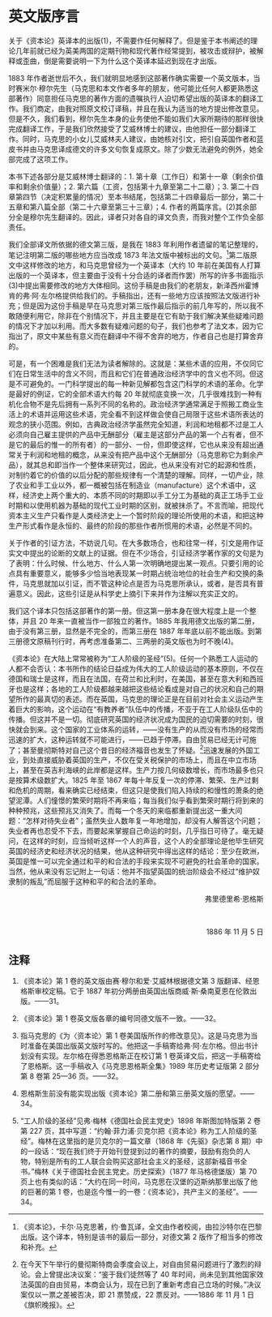 <div class="annotate" markdown>

# 英文版序言

关于《资本论》英译本的出版(1)，不需要作任何解释了。但是鉴于本书阐述的理论几年前就已经为英美两国的定期刊物和现代著作经常提到，被攻击或辩护，被解释或歪曲，倒是需要说明一下为什么这个英译本延迟到现在才出版。

1883 年作者逝世后不久，我们就明显地感到这部著作确实需要一个英文版本，当时赛米尔·穆尔先生（马克思和本文作者多年的朋友，他可能比任何人都更熟悉这部著作）同意担任马克思的著作方面的遗嘱执行人迫切希望出版的英译本的翻译工作。我们商定，由我对照原文校订译稿，并且在我认为适当的地方提出修改意见。但是不久，我们看到，穆尔先生本身的业务使他不能如我们大家所期待的那样很快完成翻译工作，于是我们欣然接受了艾威林博士的建议，由他担任一部分翻译工作。同时，马克思的小女儿艾威林夫人建议，由她核对引文，把引自英国作者和蓝皮书并由马克思译成德文的许多文句恢复成原文。除了少数无法避免的例外，她全部完成了这项工作。

本书下述各部分是艾威林博士翻译的：1. 第十章（工作日）和第十一章（剩余价值率和剩余价值量）；2. 第六篇（工资，包括第十九章至第二十二章）；3. 第二十四章第四节（决定积累量的情况）至本书结尾，包括第二十四章最后一部分，第二十五章和第八篇全部（第二十六章至第三十三章）；4. 作者的两篇序言。(2)其余部分全是穆尔先生翻译的。因此，译者只对各自的译文负责，而我对整个工作负全部责任。

我们全部译文所依据的德文第三版，是我在 1883 年利用作者遗留的笔记整理的，笔记注明第二版的哪些地方应当改成 1873 年法文版中被标出的文句。[^1]第二版原文中这样修改的地方，和马克思曾经为一个英译本（大约 10 年前在美国有人打算出版的一个英译本，但主要由于没有十分合适的译者而作罢）所写的许多书面指示(3)中提出需要修改的地方大体相同。这份手稿是由我们的老朋友，新泽西州霍博肯的弗·阿·左尔格提供给我们的。手稿指出，还有一些地方应该按照法文版进行补充；但是因为这份手稿是早在马克思对第三版作最后指示的前几年写的，所以我不敢随便利用它，除非在个别情况下，并且主要是在它有助于我们解决某些疑难问题的情况下才加以利用。而大多数有疑难问题的句子，我们也参考了法文本，因为它指出了，原文中某些有意义而在翻译中不得不舍弃的地方，作者自己也是打算舍弃的。

可是，有一个困难是我们无法为读者解除的。这就是：某些术语的应用，不仅同它们在日常生活中的含义不同，而且和它们在普通政治经济学中的含义也不同。但这是不可避免的。一门科学提出的每一种新见解都包含这门科学的术语的革命。化学是最好的例证，它的全部术语大约每 20 年就彻底变换一次，几乎很难找到一种有机化合物不是先后拥有一系列不同的名称的。政治经济学通常满足于照搬工商业生活上的术语并运用这些术语，完全看不到这样做会使自己局限于这些术语所表达的观念的狭小范围。例如，古典政治经济学虽然完全知道，利润和地租都不过是工人必须向自己雇主提供的产品中无酬部分（雇主是这部分产品的第一个占有者，但不是它的最后的惟一的所有者）的一部分、一份，但即使这样，它也从来没有超出通常关于利润和地租的概念，从来没有把产品中这个无酬部分（马克思称它为剩余产品），就其总和即当作一个整体来研究过，因此，也从来没有对它的起源和性质，对制约着它的价值的以后分配的那些规律有一个清楚的理解。同样，一切产业，除了农业和手工业以外，都一概被包括在制造业（manufacture）这个术语中，这样，经济史上两个重大的、本质不同的时期即以手工分工为基础的真正工场手工业时期和以使用机器为基础的现代工业时期的区别，就被抹杀了。不言而喻，把现代资本主义生产只看作是人类经济史上一个暂时阶段的理论所使用的术语，和把这种生产形式看作是永恒的、最终的阶段的那些作者所惯用的术语，必然是不同的。

关于作者的引证方法，不妨说几句。在大多数场合，也和往常一样，引文是用作证实文中提出的论断的文献上的证据。但在不少场合，引证经济学著作家的文句是为了表明：什么时候、什么地方、什么人第一次明确地提出某一观点。只要引用的论点具有重要意义，能够多少恰当地表现某一时期占统治地位的社会生产和交换的条件，马克思就加以引证，而不管这种论点是否为马克思所承认，或者，是否具有普遍意义。因此，这些引证是从科学史上摘引下来并作为注解以充实正文的。

我们这个译本只包括这部著作的第一册。但这第一册本身在很大程度上是一个整体，并且 20 年来一直被当作一部独立的著作。1885 年我用德文出版的第二册，由于没有第三册，显然是不完全的，而第三册在 1887 年年底以前不能出版。到第三册德文原稿刊行时，再考虑准备第二、三两册的英文版也为时不晚(4)。

《资本论》在大陆上常常被称为“工人阶级的圣经”(5)。任何一个熟悉工人运动的人都不会否认：本书所作的结论日益成为伟大的工人阶级运动的基本原则，不仅在德国和瑞士是这样，而且在法国，在荷兰和比利时，在美国，甚至在意大利和西班牙也是这样；各地的工人阶级都越来越把这些结论看成是对自己的状况和自己的期望所作的最真切的表述。而在英国，马克思的理论正是在目前对社会主义运动产生着巨大的影响，这个运动在“有教养者”队伍中的传播，不亚于在工人阶级队伍中的传播。但这并不是一切。彻底研究英国的经济状况成为国民的迫切需要的时刻，很快就会到来。这个国家的工业体系的运转，——没有生产的从而没有市场的经常而迅速的扩大，这种运转就不可能进行，——已趋于停滞。自由贸易已经无计可施了；甚至曼彻斯特对自己这个昔日的经济福音也发生了怀疑。[^2]迅速发展的外国工业，到处直接威胁着英国的生产，不仅在受关税保护的市场上，而且在中立市场上，甚至在英吉利海峡的此岸都是这样。生产力按几何级数增长，而市场最多也只是按算术级数扩大。1825 年至 1867 年每十年反复一次的停滞、繁荣、生产过剩和危机的周期，看来确实已经结束，但这只是使我们陷入持续的和慢性的萧条的绝望泥潭。人们憧憬的繁荣时期将不再来临；每当我们似乎看到繁荣时期行将到来的种种预兆，这些预兆又消失了。而每一个冬天的来临都重新提出这一重大问题：“怎样对待失业者”；虽然失业人数年复一年地增加，却没有人解答这个问题；失业者再也忍受不下去，而要起来掌握自己命运的时刻，几乎指日可待了。毫无疑问，在这样的时刻，应当倾听这样一个人的声音，这个人的全部理论是他毕生研究英国的经济史和经济状况的结果，他从这种研究中得出这样的结论：至少在欧洲，英国是惟一可以完全通过和平的和合法的手段来实现不可避免的社会革命的国家。当然，他从来没有忘记附上一句话：他并不指望英国的统治阶级会不经过“维护奴隶制的叛乱”而屈服于这种和平的和合法的革命。

<div style="text-align: right;">

弗里德里希·恩格斯

<br>

1886 年 11 月 5 日

</div>

## 注释

[^1]: 《资本论》，卡尔·马克思著，约·鲁瓦译，全文由作者校阅，由拉沙特尔在巴黎出版。这个译本，特别是该书的最后一部分，对德文第 2 版作了相当多的修改和补充。

[^2]: 在今天下午举行的曼彻斯特商会季度会议上，对自由贸易问题进行了激烈的辩论。会上曾提出决议案：“鉴于我们徒然等了 40 年时间，尚未见到其他国家效法英国的自由贸易，本商会认为，现在已到了重新考虑自己立场的时候。”决议案仅以一票之差被否决，即 21 票赞成，22 票反对。——1886 年 11 月 1 日《旗帜晚报》。

</div>

1. 《资本论》第 1 卷的英文版由赛·穆尔和爱·艾威林根据德文第 3 版翻译、经恩格斯审校定稿。它于 1887 年初分两册由英国出版商威·斯·桑南夏恩在伦敦出版。——31。

2. 《资本论》第 1 卷英文版各章的编号同德文版不一致。——32。

3. 指马克思的《为〈资本论〉第 1 卷美国版所作的修改意见》。这是马克思为当时准备在美国出版英文版时写的。他把这一手稿寄给弗·阿·左尔格。但出书计划没有实现。左尔格在得悉恩格斯正在校订第 1 卷英译文后，把这一手稿寄给了恩格斯。这一手稿收入《马克思恩格斯全集》1989 年历史考证版第 2 部分第 8 卷第 25—36 页。——32。

4. 恩格斯生前没有能实现出版《资本论》第二册和第三册英文版的愿望。——34。

5. “工人阶级的圣经”见弗·梅林《德国社会民主党史》1898 年斯图加特版第 2 卷第 227 页，其中写道：“约翰·菲力浦·贝克尔把《资本论》称为工人阶级的圣经”。梅林在这里指的是贝克尔的一篇文章（1868 年《先驱》杂志第 8 期）中的一段话：“现在我们终于开始刊登提到过的著作的摘要，鼓励有抱负的人物，特别是所有的工人联合会购买这部社会主义的圣经，这部新福音书全书。”梅林《关于德国社会民主党史。历史探索》（1877 年马格德堡版）第 70 页上也有类似的话：“大约在同一时间，马克思在汉堡的迈斯纳那里出版了他的巨著的第 1 卷，也是迄今惟一的一卷：《资本论》，共产主义的圣经”。——34。
